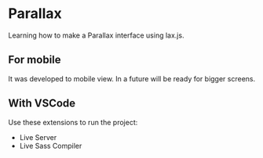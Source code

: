 # Parallax
Learning how to make a Parallax interface using lax.js.

## For mobile
It was developed to mobile view. In a future will be ready for bigger screens.

## With VSCode
Use these extensions to run the project:

* Live Server
* Live Sass Compiler
